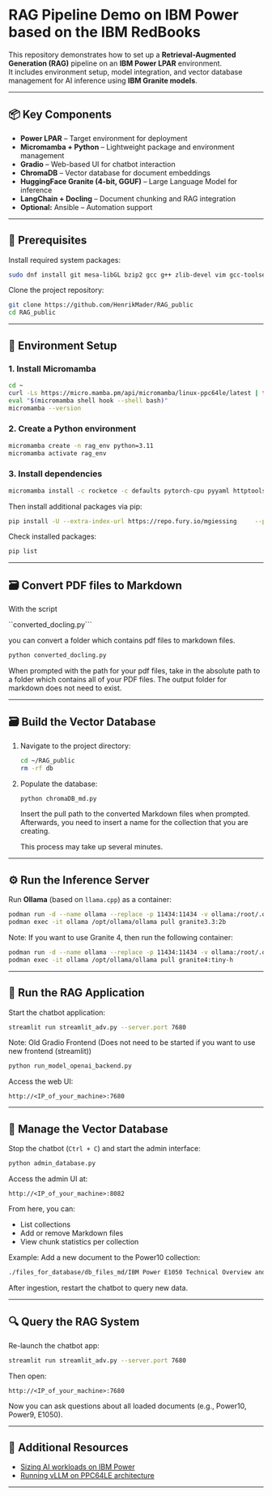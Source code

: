 # RAG Pipeline Demo on IBM Power based on the IBM RedBooks

This repository demonstrates how to set up a **Retrieval-Augmented Generation (RAG)** pipeline on an **IBM Power LPAR** environment.  
It includes environment setup, model integration, and vector database management for AI inference using **IBM Granite models**.

---

## 📦 Key Components

- **Power LPAR** – Target environment for deployment  
- **Micromamba + Python** – Lightweight package and environment management  
- **Gradio** – Web-based UI for chatbot interaction  
- **ChromaDB** – Vector database for document embeddings  
- **HuggingFace Granite (4-bit, GGUF)** – Large Language Model for inference  
- **LangChain + Docling** – Document chunking and RAG integration  
- **Optional:** Ansible – Automation support

---

## 🧰 Prerequisites

Install required system packages:

```bash
sudo dnf install git mesa-libGL bzip2 gcc g++ zlib-devel vim gcc-toolset-12
```

Clone the project repository:

```bash
git clone https://github.com/HenrikMader/RAG_public
cd RAG_public
```

---

## 🐍 Environment Setup

### 1. Install Micromamba

```bash
cd ~
curl -Ls https://micro.mamba.pm/api/micromamba/linux-ppc64le/latest | tar -xvj bin/micromamba
eval "$(micromamba shell hook --shell bash)"
micromamba --version
```

### 2. Create a Python environment

```bash
micromamba create -n rag_env python=3.11
micromamba activate rag_env
```

### 3. Install dependencies

```bash
micromamba install -c rocketce -c defaults pytorch-cpu pyyaml httptools onnxruntime "pandas<1.6.0" tokenizers
```

Then install additional packages via pip:

```bash
pip install -U --extra-index-url https://repo.fury.io/mgiessing     --prefer-binary streamlit chromadb transformers psutil langchain     sentence_transformers gradio==3.50.2 llama-cpp-python scikit-learn     docling einops openai
```

Check installed packages:

```bash
pip list
```

---

## 🗃️  Convert PDF files to Markdown


   With the script 

   ``converted_docling.py```
   
   you can convert a folder which contains pdf files to markdown files.

   ```bash
   python converted_docling.py
   ```

   When prompted with the path for your pdf files, take in the absolute path to a folder which contains all of your PDF files. The output folder for markdown does not need to exist.


---

## 🗃️ Build the Vector Database

1. Navigate to the project directory:

   ```bash
   cd ~/RAG_public
   rm -rf db
   ```


2. Populate the database:

   ```bash
   python chromaDB_md.py
   ```
   Insert the pull path to the converted Markdown files when prompted. 
   Afterwards, you need to insert a name for the collection that you are creating.

   This process may take up several minutes.

---

## ⚙️ Run the Inference Server

Run **Ollama** (based on `llama.cpp`) as a container:

```bash
podman run -d --name ollama --replace -p 11434:11434 -v ollama:/root/.ollama quay.io/anchinna/ollama:v2
podman exec -it ollama /opt/ollama/ollama pull granite3.3:2b
```

Note: If you want to use Granite 4, then run the following container:
```bash
podman run -d --name ollama --replace -p 11434:11434 -v ollama:/root/.ollama quay.io/anchinna/ollama:v3
podman exec -it ollama /opt/ollama/ollama pull granite4:tiny-h
```


---

## 💬 Run the RAG Application

Start the chatbot application:

```bash
streamlit run streamlit_adv.py --server.port 7680
```


Note: Old Gradio Frontend (Does not need to be started if you want to use new frontend (streamlit))
```bash
python run_model_openai_backend.py
```


Access the web UI:

```
http://<IP_of_your_machine>:7680
```

---

## 🧩 Manage the Vector Database

Stop the chatbot (`Ctrl + C`) and start the admin interface:

```bash
python admin_database.py
```

Access the admin UI at:

```
http://<IP_of_your_machine>:8082
```

From here, you can:
- List collections  
- Add or remove Markdown files  
- View chunk statistics per collection  

Example: Add a new document to the Power10 collection:

```bash
./files_for_database/db_files_md/IBM Power E1050 Technical Overview and Introduction - redp5684.md
```

After ingestion, restart the chatbot to query new data.

---

## 🔍 Query the RAG System

Re-launch the chatbot app:

```bash
streamlit run streamlit_adv.py --server.port 7680
```



Then open:

```
http://<IP_of_your_machine>:7680
```

Now you can ask questions about all loaded documents (e.g., Power10, Power9, E1050).

---

## 🔗 Additional Resources

- [Sizing AI workloads on IBM Power](https://community.ibm.com/community/user/blogs/sebastian-lehrig/2024/03/26/sizing-for-ai)  
- [Running vLLM on PPC64LE architecture](https://community.ibm.com/community/user/blogs/manjunath-kumatagi/2024/06/27/run-vllm-on-ppc64le-architecture)

---

